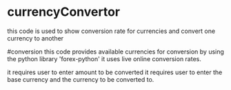 # currencyConvertor
this code is used to show conversion rate for currencies and convert one currency to another




#conversion
this code provides available currencies for conversion by using the python library 'forex-python'
it uses live online conversion rates.

it requires user to enter amount to be converted
it requires user to enter the base currency and the currency to be converted to.
